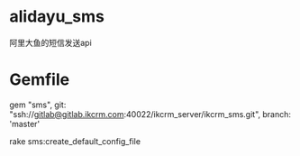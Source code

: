 # alidayu_sms
阿里大鱼的短信发送api
# Gemfile
gem "sms", git: "ssh://gitlab@gitlab.ikcrm.com:40022/ikcrm_server/ikcrm_sms.git", branch: 'master'

rake sms:create_default_config_file
